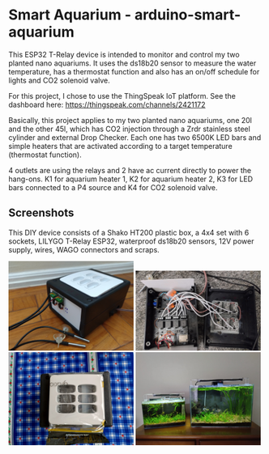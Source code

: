 # Smart Aquarium - arduino-smart-aquarium

This ESP32 T-Relay device is intended to monitor and control my two planted nano aquariums. It uses the ds18b20 sensor to measure the water temperature, has a thermostat function and also has an on/off schedule for lights and CO2 solenoid valve.

For this project, I chose to use the ThingSpeak IoT platform. See the dashboard here: <https://thingspeak.com/channels/2421172>

Basically, this project applies to my two planted nano aquariums, one 20l and the other 45l, which has CO2 injection through a Zrdr stainless steel cylinder and external Drop Checker. Each one has two 6500K LED bars and simple heaters that are activated according to a target temperature (thermostat function).

4 outlets are using the relays and 2 have ac current directly to power the hang-ons. K1 for aquarium heater 1, K2 for aquarium heater 2, K3 for LED bars connected to a P4 source and K4 for CO2 solenoid valve.

## Screenshots

This DIY device consists of a Shako HT200 plastic box, a 4x4 set with 6 sockets, LILYGO T-Relay ESP32, waterproof ds18b20 sensors, 12V power supply, wires, WAGO connectors and scraps.

<img src="extras/img/IMG_20240205_154955856.jpg" width="49%"/> <img src="extras/img/IMG_20240205_144102019_HDR.jpg" width="49%"/>
<img src="extras/img/IMG_20240201_101751198_HDR.jpg" width="49%"/> <img src="extras/img/IMG_20240203_144827712_HDR.jpg" width="49%"/>
